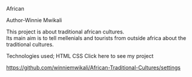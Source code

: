 African

Author-Winnie Mwikali

This project is about traditional african cultures.<br>Its main aim is to tell mellenials and tourists from outside africa about the traditional cultures.

Technologies used;
HTML
CSS
Click here to see my project

https://github.com/winniemwikali/African-Traditional-Cultures/settings